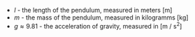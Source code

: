 - $l$ - the length of the pendulum, measured in meters [m]
- $m$ - the mass of the pendulum, measured in kilogramms [kg]
- $g \approx 9.81$ - the acceleration of gravity, measured in [m / $\text{s}^2$]